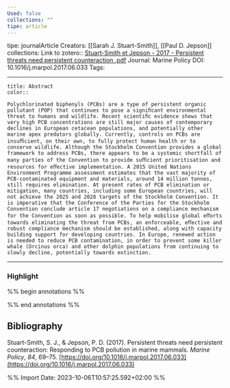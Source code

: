 ```yaml
---
Used: false
collections: ""
tipe: article
---
```

tipe: journalArticle
Creators: [[Sarah J. Stuart-Smith]], [[Paul D. Jepson]]
collections: 
Link to zotero:: [Stuart-Smith et Jepson - 2017 - Persistent threats need persistent counteraction .pdf](zotero://select/library/items/3RHZYEJA)
Journal: Marine Policy
DOI: 10.1016/j.marpol.2017.06.033
Tags: 

---
```ad-note
title: Abstract
color:: 

Polychlorinated biphenyls (PCBs) are a type of persistent organic pollutant (POP) that continues to pose a signiﬁcant environmental threat to humans and wildlife. Recent scientiﬁc evidence shows that very high PCB concentrations are still major causes of contemporary declines in European cetacean populations, and potentially other marine apex predators globally. Currently, controls on PCBs are insuﬃcient, on their own, to fully protect human health or to conserve wildlife. Although the Stockholm Convention provides a global framework to address PCBs, there appears to be a systemic shortfall of many parties of the Convention to provide suﬃcient prioritisation and resources for eﬀective implementation. A 2015 United Nations Environment Programme assessment estimates that the vast majority of PCB-contaminated equipment and materials, around 14 million tonnes, still requires elimination. At present rates of PCB elimination or mitigation, many countries, including some European countries, will not achieve the 2025 and 2028 targets of the Stockholm Convention. It is imperative that the Conference of the Parties for the Stockholm Convention conclude article 17 negotiations on a compliance mechanism for the Convention as soon as possible. To help mobilise global eﬀorts towards eliminating the threat from PCBs, an enforceable, eﬀective and robust compliance mechanism should be established, along with capacity building support for developing countries. In Europe, renewed action is needed to reduce PCB contamination, in order to prevent some killer whale (Orcinus orca) and other dolphin populations from continuing to slowly decline, potentially towards extinction.

```

---
### Highlight

%% begin annotations %%

%% end annotations %%

## Bibliography

Stuart-Smith, S. J., & Jepson, P. D. (2017). Persistent threats need persistent counteraction: Responding to PCB pollution in marine mammals. _Marine Policy_, _84_, 69–75. [https://doi.org/10.1016/j.marpol.2017.06.033](https://doi.org/10.1016/j.marpol.2017.06.033)

%% Import Date: 2023-10-06T10:57:25.592+02:00 %%
